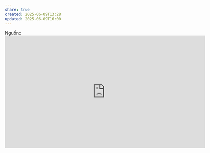 ```yaml
---
share: true
created: 2025-06-09T13:28
updated: 2025-06-09T16:00
---
```

Nguồn:: <iframe title="vimeo-player" src="https://player.vimeo.com/video/133608605?h=43b6015742" width="640" height="360" frameborder="0"    allowfullscreen></iframe>